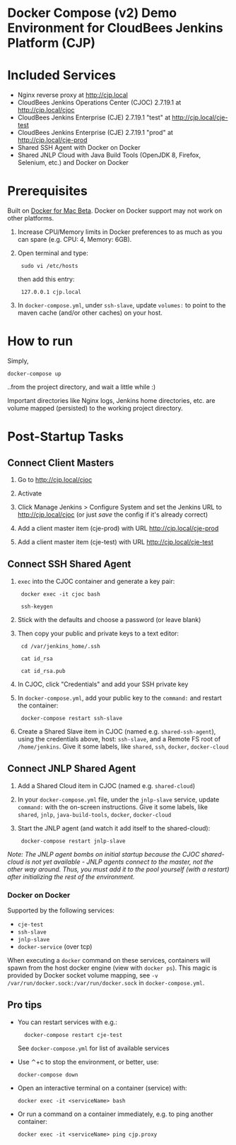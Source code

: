 # Docker Compose (v2) Demo Environment for CloudBees Jenkins Platform (CJP)

# Included Services
* Nginx reverse proxy at http://cjp.local
* CloudBees Jenkins Operations Center (CJOC) 2.7.19.1 at http://cjp.local/cjoc
* CloudBees Jenkins Enterprise (CJE) 2.7.19.1 "test" at http://cjp.local/cje-test
* CloudBees Jenkins Enterprise (CJE) 2.7.19.1 "prod" at http://cjp.local/cje-prod
* Shared SSH Agent with Docker on Docker
* Shared JNLP Cloud with Java Build Tools (OpenJDK 8, Firefox, Selenium, etc.) and Docker on Docker

# Prerequisites

Built on [Docker for Mac Beta](https://blog.docker.com/2016/03/docker-for-mac-windows-beta/). Docker on Docker support may not work on other platforms.

1. Increase CPU/Memory limits in Docker preferences to as much as you can spare (e.g. CPU: 4, Memory: 6GB).

2. Open terminal and type:

        sudo vi /etc/hosts

    then add this entry:

        127.0.0.1 cjp.local

3. In ``docker-compose.yml``, under ``ssh-slave``, update ``volumes:`` to point to the maven cache (and/or other caches) on your host.

# How to run

Simply,

    docker-compose up

..from the project directory, and wait a little while :)

Important directories like Nginx logs, Jenkins home directories, etc. are volume mapped (persisted) to the working project directory.

# Post-Startup Tasks

## Connect Client Masters

1. Go to http://cjp.local/cjoc

2. Activate

3. Click Manage Jenkins > Configure System and set the Jenkins URL to http://cjp.local/cjoc (or just _save_ the config if it's already correct)

4. Add a client master item (cje-prod) with URL http://cjp.local/cje-prod

5. Add a client master item (cje-test) with URL  http://cjp.local/cje-test

## Connect SSH Shared Agent

1. `` exec `` into the CJOC container and generate a key pair:

        docker exec -it cjoc bash

        ssh-keygen

2. Stick with the defaults and choose a password (or leave blank)

3. Then copy your public and private keys to a text editor:

        cd /var/jenkins_home/.ssh

        cat id_rsa

        cat id_rsa.pub

4. In CJOC, click "Credentials" and add your SSH private key

5. In ``docker-compose.yml``, add your public key to the ``command:`` and restart the container:

        docker-compose restart ssh-slave

6. Create a Shared Slave item in CJOC (named e.g. ``shared-ssh-agent``), using the credentials above, host: ``ssh-slave``, and a Remote FS root of ``/home/jenkins``. Give it some labels, like ``shared``, ``ssh``, ``docker``, ``docker-cloud``

## Connect JNLP Shared Agent

1. Add a Shared Cloud item in CJOC (named e.g. `` shared-cloud ``)

2. In your `` docker-compose.yml `` file, under the `` jnlp-slave `` service, update `` command: ``  with the on-screen instructions. Give it some labels, like ``shared``, ``jnlp``, ``java-build-tools``, ``docker``, ``docker-cloud``

3. Start the JNLP agent (and watch it add itself to the shared-cloud):

        docker-compose restart jnlp-slave

*Note: The JNLP agent bombs on initial startup because the CJOC shared-cloud is not yet available - JNLP agents connect to the master, not the other way around. Thus, you must add it to the pool yourself (with a restart) after initializing the rest of the environment.*

### Docker on Docker

Supported by the following services:

* ``cje-test``
* ``ssh-slave``
* ``jnlp-slave``
* ``docker-service`` (over tcp)

When executing a ``docker`` command on these services, containers will spawn from the host docker engine (view with ``docker ps``). This magic is provided by Docker socket volume mapping, see ``-v /var/run/docker.sock:/var/run/docker.sock`` in ``docker-compose.yml``.

## Pro tips

* You can restart services with e.g.:

        docker-compose restart cje-test

    See `` docker-compose.yml `` for list of available services

* Use ⌃+c to stop the environment, or better, use:

      docker-compose down

* Open an interactive terminal on a container (service) with:

      docker exec -it <serviceName> bash

* Or run a command on a container immediately, e.g. to ping another container:

      docker exec -it <serviceName> ping cjp.proxy
